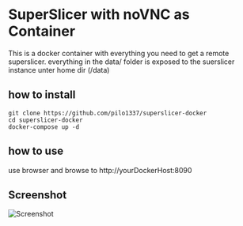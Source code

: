 # SuperSlicer with noVNC as Container

This is a docker container with everything you need to get a remote superslicer. everything in the data/ folder is exposed to the suerslicer instance unter home dir (/data)

## how to install
```
git clone https://github.com/pilo1337/superslicer-docker
cd superslicer-docker
docker-compose up -d
```

## how to use
use browser and browse to http://yourDockerHost:8090

## Screenshot

![Screenshot](https://github.com/pilo1337/superslicer-docker/screenshot.png)
